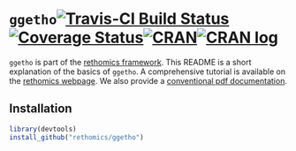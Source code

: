 


# `ggetho`[![Travis-CI Build Status](https://travis-ci.org/rethomics/ggetho.svg?branch=master)](https://travis-ci.org/rethomics/ggetho)[![Coverage Status](https://img.shields.io/codecov/c/github/rethomics/ggetho/master.svg)](https://codecov.io/github/rethomics/ggetho?branch=master)[![CRAN](http://www.r-pkg.org/badges/version/ggetho)](https://cran.r-project.org/package=ggetho)[![CRAN log](https://cranlogs.r-pkg.org/badges/ggetho)](https://www.rdocumentation.org/packages/ggetho)

`ggetho` is part of the [rethomics framework](https://rethomics.github.io/).
This README is a short explanation of the basics of `ggetho`.
A comprehensive tutorial is available on the [rethomics webpage](https://rethomics.github.io/ggetho.html).
We also provide a [conventional pdf documentation](ggetho.pdf).


## Installation

```r
library(devtools)
install_github("rethomics/ggetho")
```
